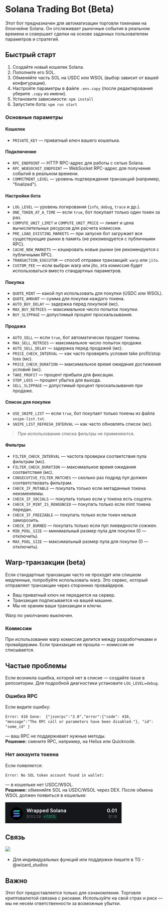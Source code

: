 # Solana Trading Bot (Beta)

Этот бот предназначен для автоматизации торговли токенами на блокчейне Solana. Он отслеживает рыночные события в реальном времени и совершает сделки на основе заданных пользователем параметров и стратегий.

## Быстрый старт

1. Создайте новый кошелек Solana.
2. Пополните его SOL.
3. Обменяйте часть SOL на USDC или WSOL (выбор зависит от вашей конфигурации).
4. Настройте параметры в файле `.env.copy` (после редактирования уберите `.copy` из имени).
5. Установите зависимости: `npm install`
6. Запустите бота: `npm run start`

### Основные параметры

#### Кошелек

- `PRIVATE_KEY` — приватный ключ вашего кошелька.

#### Подключение

- `RPC_ENDPOINT` — HTTP RPC-адрес для работы с сетью Solana.
- `RPC_WEBSOCKET_ENDPOINT` — WebSocket RPC-адрес для получения событий в реальном времени.
- `COMMITMENT_LEVEL` — уровень подтверждения транзакций (например, "finalized").

#### Настройки бота

- `LOG_LEVEL` — уровень логирования (`info`, `debug`, `trace` и др.).
- `ONE_TOKEN_AT_A_TIME` — если `true`, бот покупает только один токен за раз.
- `COMPUTE_UNIT_LIMIT` и `COMPUTE_UNIT_PRICE` — лимит и цена вычислительных ресурсов для расчета комиссии.
- `PRE_LOAD_EXISTING_MARKETS` — при запуске бот загружает все существующие рынки в память (не рекомендуется с публичными RPC).
- `CACHE_NEW_MARKETS` — кэшировать новые рынки (не рекомендуется с публичными RPC).
- `TRANSACTION_EXECUTOR` — способ отправки транзакций: `warp` или `jito`.
- `CUSTOM_FEE` — если выбран warp или jito, эта комиссия будет использоваться вместо стандартных параметров.

#### Покупка

- `QUOTE_MINT` — какой пул использовать для покупки (USDC или WSOL).
- `QUOTE_AMOUNT` — сумма для покупки каждого токена.
- `AUTO_BUY_DELAY` — задержка перед покупкой (мс).
- `MAX_BUY_RETRIES` — максимальное число попыток покупки.
- `BUY_SLIPPAGE` — допустимый процент проскальзывания.

#### Продажа

- `AUTO_SELL` — если `true`, бот автоматически продает токены.
- `MAX_SELL_RETRIES` — максимальное число попыток продажи.
- `AUTO_SELL_DELAY` — задержка перед продажей (мс).
- `PRICE_CHECK_INTERVAL` — как часто проверять условия take profit/stop loss (мс).
- `PRICE_CHECK_DURATION` — максимальное время ожидания достижения условий (мс).
- `TAKE_PROFIT` — процент прибыли для фиксации.
- `STOP_LOSS` — процент убытка для выхода.
- `SELL_SLIPPAGE` — допустимый процент проскальзывания при продаже.

#### Список для покупки

- `USE_SNIPE_LIST` — если `true`, бот покупает только токены из файла `snipe-list.txt`.
- `SNIPE_LIST_REFRESH_INTERVAL` — как часто обновлять список (мс).

> При использовании списка фильтры не применяются.

#### Фильтры

- `FILTER_CHECK_INTERVAL` — частота проверки соответствия пула фильтрам (мс).
- `FILTER_CHECK_DURATION` — максимальное время ожидания соответствия (мс).
- `CONSECUTIVE_FILTER_MATCHES` — сколько раз подряд пул должен соответствовать фильтрам.
- `CHECK_IF_MUTABLE` — покупать только если метаданные токена неизменяемы.
- `CHECK_IF_SOCIALS` — покупать только если у токена есть соцсети.
- `CHECK_IF_MINT_IS_RENOUNCED` — покупать только если mint токена передан.
- `CHECK_IF_FREEZABLE` — покупать только если токен нельзя заморозить.
- `CHECK_IF_BURNED` — покупать только если пул ликвидности сожжен.
- `MIN_POOL_SIZE` — минимальный размер пула для покупки (0 — отключить).
- `MAX_POOL_SIZE` — максимальный размер пула для покупки (0 — отключить).

## Warp-транзакции (beta)

Если стандартные транзакции часто не проходят или слишком медленные, попробуйте использовать warp. Это сервис, который отправляет транзакции через сторонних провайдеров.

- Ваш приватный ключ не передается на сервер.
- Транзакция подписывается на вашей машине.
- Мы не храним ваши транзакции и ключи.

Warp по умолчанию выключен.

### Комиссии

При использовании warp комиссия делится между разработчиками и провайдерами. Если транзакция не прошла — комиссия не списывается.

## Частые проблемы

Если возникла ошибка, которой нет в списке — создайте issue в репозитории. Для подробной диагностики установите `LOG_LEVEL=debug`.

### Ошибка RPC

Если видите ошибку:
```
Error: 410 Gone:  {"jsonrpc":"2.0","error":{"code": 410, "message":"The RPC call or parameters have been disabled."}, "id": "some_id" }
```
— ваш RPC не поддерживает нужные методы.  
**Решение:** смените RPC, например, на Helius или Quicknode.

### Нет аккаунта токена

Если появляется:
```
Error: No SOL token account found in wallet:
```
— в кошельке нет USDC/WSOL.  
**Решение:** обменяйте SOL на USDC/WSOL через DEX. После обмена WSOL должен появиться в кошельке:

![wsol](readme/wsol.png)

## Связь

[![](https://encrypted-tbn0.gstatic.com/images?q=tbn:ANd9GcQdOLsGzivJyV6CDxz6hpPWTfXkzyOPgUPITA&s)](https://t.me/wizard_studios)

- Для индивидуальных функций или поддержки пишите в TG - @wizard_studios

## Важно

Этот бот предоставляется только для ознакомления. Торговля криптовалютой связана с рисками. Используйте на свой страх и риск — мы не несем ответственности за возможные убытки.
